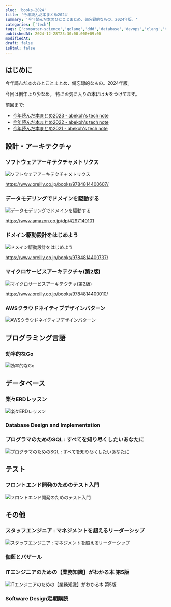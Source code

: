 ```yaml
---
slug: 'books-2024'
title: '今年読んだ本まとめ2024'
summary: '今年読んだ本のひとことまとめ、備忘録的なもの。2024年版。'
categories: ['tech']
tags: ['computer-science','golang','ddd','database','devops','clang','typescript','reading-book']
publishedAt: 2024-12-28T23:30:00.000+09:00
modifiedAt:
draft: false
isHtml: false
---
```


## はじめに

今年読んだ本のひとことまとめ、備忘録的なもの。2024年版。

今回は例年より少なめ。 特にお気に入りの本には★をつけてます。

前回まで:

- [今年読んだ本まとめ2023 - abekoh's tech note](/posts/books-2023)
- [今年読んだ本まとめ2022 - abekoh's tech note](/posts/books-2022)
- [今年読んだ本まとめ2021 - abekoh's tech note](/posts/books-2021)

## 設計・アーキテクチャ
### ソフトウェアアーキテクチャメトリクス

![ソフトウェアアーキテクチャメトリクス](https://ndlsearch.ndl.go.jp/thumbnail/9784814400607.jpg)


https://www.oreilly.co.jp/books/9784814400607/

### データモデリングでドメインを駆動する

![データモデリングでドメインを駆動する](https://ndlsearch.ndl.go.jp/thumbnail/9784297140106.jpg)

https://www.amazon.co.jp/dp/4297140101

### ドメイン駆動設計をはじめよう

![ドメイン駆動設計をはじめよう](https://ndlsearch.ndl.go.jp/thumbnail/9784814400737.jpg)

https://www.oreilly.co.jp/books/9784814400737/

### マイクロサービスアーキテクチャ(第2版)

![マイクロサービスアーキテクチャ(第2版)](https://ndlsearch.ndl.go.jp/thumbnail/9784814400010.jpg)

https://www.oreilly.co.jp/books/9784814400010/


### AWSクラウドネイティブデザインパターン

![AWSクラウドネイティブデザインパターン](https://ndlsearch.ndl.go.jp/thumbnail/9784297143374.jpg)

## プログラミング言語

### 効率的なGo

![効率的なGo](https://ndlsearch.ndl.go.jp/thumbnail/9784814400539.jpg)

## データベース

### 楽々ERDレッスン

![楽々ERDレッスン](https://ndlsearch.ndl.go.jp/thumbnail/9784798110660.jpg)

### Database Design and Implementation

### プログラマのためのSQL : すべてを知り尽くしたいあなたに

![プログラマのためのSQL : すべてを知り尽くしたいあなたに](https://ndlsearch.ndl.go.jp/thumbnail/9784798128023.jpg)


## テスト
### フロントエンド開発のためのテスト入門

![フロントエンド開発のためのテスト入門](https://ndlsearch.ndl.go.jp/thumbnail/9784798178189.jpg)


## その他
### スタッフエンジニア : マネジメントを超えるリーダーシップ

![スタッフエンジニア : マネジメントを超えるリーダーシップ](https://ndlsearch.ndl.go.jp/thumbnail/9784296070558.jpg)

### 伽藍とバザール

### ITエンジニアのための【業務知識】がわかる本 第5版

![ITエンジニアのための【業務知識】がわかる本 第5版](https://ndlsearch.ndl.go.jp/thumbnail/9784798157382.jpg)


### Software Design定期購読


